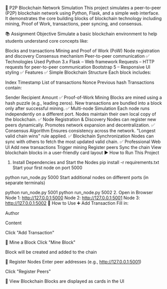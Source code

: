🚀 P2P Blockchain Network Simulation
This project simulates a peer-to-peer (P2P) blockchain network using Python, Flask, and a simple web interface. It demonstrates the core building blocks of blockchain technology including mining, Proof of Work, transactions, peer syncing, and consensus.

📚 Assignment Objective
Simulate a basic blockchain environment to help students understand core concepts like:

Blocks and transactions
Mining and Proof of Work (PoW)
Node registration and discovery
Consensus mechanism
Peer-to-peer communication
✅ Technologies Used
Python 3.x
Flask – Web framework
Requests – HTTP requests for peer-to-peer communication
Bootstrap 5 – Responsive UI styling
✅ Features
✅ Simple Blockchain Structure
Each block includes:

Index
Timestamp
List of transactions
Nonce
Previous hash
Transactions contain:

Sender
Recipient
Amount
✅ Proof-of-Work Mining
Blocks are mined using a hash puzzle (e.g., leading zeros).
New transactions are bundled into a block only after successful mining.
✅ Multi-node Simulation
Each node runs independently on a different port.
Nodes maintain their own local copy of the blockchain.
✅ Node Registration & Discovery
Nodes can register new peers dynamically.
Promotes network expansion and decentralization.
✅ Consensus Algorithm
Ensures consistency across the network.
"Longest valid chain wins" rule applied.
✅ Blockchain Synchronization
Nodes can sync with others to fetch the most updated valid chain.
✅ Professional Web UI
Add new transactions
Trigger mining
Register peers
Sync the chain
View blockchain blocks in a user-friendly card layout
▶️ How to Run This Project
1. Install Dependencies and Start the Nodes
pip install -r requirements.txt
Start your first node on port 5000

python run_node.py 5000
Start additional nodes on different ports (in separate terminals)

python run_node.py 5001
python run_node.py 5002
2. Open in Browser
Node 1: http://127.0.0.1:5000
Node 2: http://127.0.0.1:5001
Node 3: http://127.0.0.1:5002
🧭 How to Use
➕ Add Transaction Fill in:

Author

Content

Click "Add Transaction"

🔨 Mine a Block Click "Mine Block"

Block will be created and added to the chain

🔗 Register Nodes Enter peer addresses (e.g., http://127.0.0.1:5001)

Click "Register Peers"

👀 View Blockchain Blocks are displayed as cards in the UI